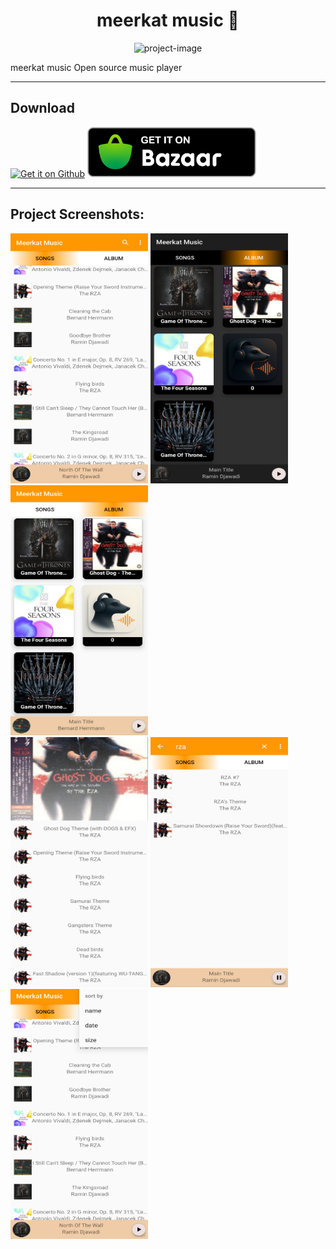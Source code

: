 <h1 align="center" id="title">meerkat music 🎵</h1>

<p align="center"><img src="https://socialify.git.ci/companymeerkats/meerkatMusic/image?font=Bitter&amp;forks=1&amp;issues=1&amp;logo=https%3A%2F%2Fraw.githubusercontent.com%2Fcompanymeerkats%2FmeerkatMusic%2Frefs%2Fheads%2Fmaster%2FreadMe%2Ficon.png&amp;name=1&amp;pattern=Circuit+Board&amp;pulls=1&amp;stargazers=1&amp;theme=Dark" alt="project-image"></p>

<p id="description">meerkat music Open source music player</p>
<hr></hr>
<h2 tabindex="-1" class="heading-element" dir="auto">Download</h2>
<p dir="auto"><a href="https://raw.githubusercontent.com/companymeerkats/meerkatMusic/refs/heads/master/java/app/release/app-release.apk"><img src="https://github.com/gokadzev/Musify/raw/master/repository_files/get-it-on-github.png" alt="Get it on Github" height="80" style="max-width: 100%; height: auto; max-height: 80px;"></a>
<a href="https://cafebazaar.ir/app/ir.companymeerkats.myapplication" rel="nofollow"><img src="https://raw.githubusercontent.com/companymeerkats/meerkatMusic/refs/heads/master/readMe/get-cafebazaar-en.png" alt="Get it on Fdroid" height="50" data-canonical-src="https://fdroid.gitlab.io/artwork/badge/get-it-on.png" style="max-width: 100%; height: auto; max-height: 80px;"></a></p>
<hr></hr>
<h2>Project Screenshots:</h2>
<div id="img-wrap">
<img src="https://raw.githubusercontent.com/companymeerkats/meerkatMusic/refs/heads/master/readMe/Screenshot/listSong.jpg" alt="project-screenshot" width="220" height="400/">

<img src="https://raw.githubusercontent.com/companymeerkats/meerkatMusic/refs/heads/master/readMe/Screenshot/listAlbumDark.jpg" alt="project-screenshot" width="220" height="400/">

<img src="https://raw.githubusercontent.com/companymeerkats/meerkatMusic/refs/heads/master/readMe/Screenshot/listAlbum.jpg" alt="project-screenshot" width="220" height="400/">
</div>
<div id="img-wrap">
<img src="https://raw.githubusercontent.com/companymeerkats/meerkatMusic/refs/heads/master/readMe/Screenshot/album.jpg" alt="project-screenshot" width="220" height="400/">

<img src="https://raw.githubusercontent.com/companymeerkats/meerkatMusic/refs/heads/master/readMe/Screenshot/serch.jpg" alt="project-screenshot" width="220" height="400/">

<img src="https://raw.githubusercontent.com/companymeerkats/meerkatMusic/refs/heads/master/readMe/Screenshot/sortBy.jpg" alt="project-screenshot" width="220" height="400/">
</div>
